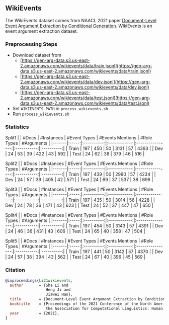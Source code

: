 ## WikiEvents

The WikiEvents dataset comes from NAACL 2021 paper [Document-Level Event Argument Extraction by Conditional Generation](https://arxiv.org/abs/2104.05919). WikiEvents is an event argument extraction dataset.

### Preprocessing Steps

- Download dataset from
  - [https://gen-arg-data.s3.us-east-2.amazonaws.com/wikievents/data/train.jsonl](https://gen-arg-data.s3.us-east-2.amazonaws.com/wikievents/data/train.jsonl)
  - [https://gen-arg-data.s3.us-east-2.amazonaws.com/wikievents/data/dev.jsonl](https://gen-arg-data.s3.us-east-2.amazonaws.com/wikievents/data/dev.jsonl)
  - [https://gen-arg-data.s3.us-east-2.amazonaws.com/wikievents/data/test.jsonl](https://gen-arg-data.s3.us-east-2.amazonaws.com/wikievents/data/test.jsonl)
- Set `WIKIEVENTS_PATH` in `process_wikievents.sh`
- Run `process_wikievents.sh`

### Statistics

Split1
|       | #Docs | #Instances | #Event Types | #Events Mentions | #Role Types | #Arguments |
|-------|:-----:|:----------:|:------------:|:----------------:|:-----------:|:----------:|
| Train |  197  |    450     |      50      |       3131       |      57     |    4393    |
| Dev   |   24  |     53     |      39      |       422        |      43     |     592    |
| Test  |   24  |     62     |      38      |       379        |      46     |     516    |

Split2 
|       | #Docs | #Instances | #Event Types | #Events Mentions | #Role Types | #Arguments |
|-------|:-----:|:----------:|:------------:|:----------------:|:-----------:|:----------:|
| Train |  197  |    439     |      50      |       2990       |      57     |    4234    |
| Dev   |   24  |     57     |      39      |       405        |      42     |     571    |
| Test  |   24  |     69     |      37      |       537        |      38     |     696    |

Split3
|       | #Docs | #Instances | #Event Types | #Events Mentions | #Role Types | #Arguments |
|-------|:-----:|:----------:|:------------:|:----------------:|:-----------:|:----------:|
| Train |  197  |    435     |      50      |       3014       |      56     |    4228    |
| Dev   |   24  |     78     |      36      |       471        |      43     |     623    |
| Test  |   24  |     52     |      37      |       447        |      47     |     650    |

Split4
|       | #Docs | #Instances | #Event Types | #Events Mentions | #Role Types | #Arguments |
|-------|:-----:|:----------:|:------------:|:----------------:|:-----------:|:----------:|
| Train |  197  |    454     |      50      |       3143       |      57     |    4391    |
| Dev   |   24  |     46     |      36      |       431        |      43     |     606    |
| Test  |   24  |     65     |      40      |       358        |      47     |     504    |

Split5 
|       | #Docs | #Instances | #Event Types | #Events Mentions | #Role Types | #Arguments |
|-------|:-----:|:----------:|:------------:|:----------------:|:-----------:|:----------:|
| Train |  197  |    441     |      50      |       3142       |      57     |    4370    |
| Dev   |   24  |     57     |      38      |       394        |      43     |     562    |
| Test  |   24  |     67     |      40      |       396        |      45     |     569    |

### Citation

```bib
@inproceedings{Li21wikievents,
  author       = {Sha Li and
                  Heng Ji and
                  Jiawei Han},
  title        = {Document-Level Event Argument Extraction by Conditional Generation},
  booktitle    = {Proceedings of the 2021 Conference of the North American Chapter of
                  the Association for Computational Linguistics: Human Language Technologies (NAACL-HLT)},
  year         = {2021},
}
```


